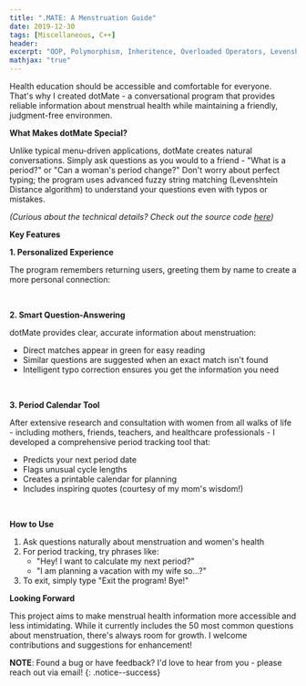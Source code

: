 ```yaml
---
title: ".MATE: A Menstruation Guide"
date: 2019-12-30
tags: [Miscellaneous, C++]
header:
excerpt: "OOP, Polymorphism, Inheritence, Overloaded Operators, Levenshtein Distance"
mathjax: "true"
---
```

Health education should be accessible and comfortable for everyone. That's why I created dotMate - a conversational program that provides reliable information about menstrual health while maintaining a friendly, judgment-free environmen.

**What Makes dotMate Special?**

Unlike typical menu-driven applications, dotMate creates natural conversations. Simply ask questions as you would to a friend - "What is a period?" or "Can a woman's period change?" Don't worry about perfect typing; the program uses advanced fuzzy string matching (Levenshtein Distance algorithm) to understand your questions even with typos or mistakes.

*(Curious about the technical details? Check out the source code [here](https://github.com/opendatasurgeon/dotMate))*

**Key Features**

**1. Personalized Experience**

  The program remembers returning users, greeting them by name to create a more personal connection:

<img src="{{ site.url }}{{ site.baseurl }}/images/dotmate/welcome_screen.png" alt="">

<img src="{{ site.url }}{{ site.baseurl }}/images/dotmate/name_new.png" alt="">

<img src="{{ site.url }}{{ site.baseurl }}/images/dotmate/returned_user.png" alt="">

**2. Smart Question-Answering**

  dotMate provides clear, accurate information about menstruation:
- Direct matches appear in green for easy reading
- Similar questions are suggested when an exact match isn't found
- Intelligent typo correction ensures you get the information you need

<img src="{{ site.url }}{{ site.baseurl }}/images/dotmate/green_questions.png" alt="">

<img src="{{ site.url }}{{ site.baseurl }}/images/dotmate/yellow_questions.png" alt="">

<img src="{{ site.url }}{{ site.baseurl }}/images/dotmate/string_adjusted.png" alt="">

<img src="{{ site.url }}{{ site.baseurl }}/images/dotmate/string_adjusted_green.png" alt="">

**3. Period Calendar Tool**

  After extensive research and consultation with women from all walks of life - including mothers, friends, teachers, and healthcare professionals - I developed a comprehensive period tracking tool that:

- Predicts your next period date
- Flags unusual cycle lengths
- Creates a printable calendar for planning
- Includes inspiring quotes (courtesy of my mom's wisdom!)

<img src="{{ site.url }}{{ site.baseurl }}/images/dotmate/calendar_warn.png" alt="">

<img src="{{ site.url }}{{ site.baseurl }}/images/dotmate/calculate_exit.png" alt="">

<img src="{{ site.url }}{{ site.baseurl }}/images/dotmate/calendar.png" alt="">

**How to Use**

1. Ask questions naturally about menstruation and women's health
2. For period tracking, try phrases like:
   - "Hey! I want to calculate my next period?"
   - "I am planning a vacation with my wife so...?"
3. To exit, simply type "Exit the program! Bye!"

**Looking Forward**

This project aims to make menstrual health information more accessible and less intimidating. While it currently includes the 50 most common questions about menstruation, there's always room for growth. I welcome contributions and suggestions for enhancement!

**NOTE**: Found a bug or have feedback? I'd love to hear from you - please reach out via email!
{: .notice--success}
